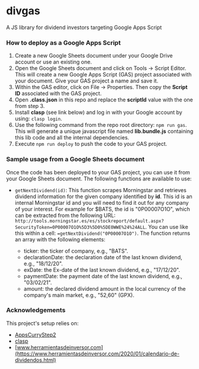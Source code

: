 # divgas
A JS library for dividend investors targeting Google Apps Script

### How to deploy as a Google Apps Script
1. Create a new Google Sheets document under your Google Drive account or use an existing one.
2. Open the Google Sheets document and click on Tools -> Script Editor. This will create a new Google Apps Script (GAS) project associated with your document. Give your GAS project a name and save it.
3. Within the GAS editor, click on File -> Properties. Then copy the **Script ID** associated with the GAS project.
4. Open **.class.json** in this repo and replace the **scriptId** value with the one from step 3.
5. Install **clasp** (see link below) and log in with your Google account by using: `clasp login`.
6. Use the following command from the repo root directory: `npm run gas`. This will generate a unique javascript file named **lib.bundle.js** containing this lib code and all the internal dependencies.  
7. Execute `npm run deploy` to push the code to your GAS project.

### Sample usage from a Google Sheets document
Once the code has been deployed to your GAS project, you can use it from your Google Sheets document. The following functions are available to use:

* `getNextDividend(id)`: This function scrapes Morningstar and retrieves dividend information for the given company identified by **id**. This id is an internal Morningstar id and you will need to find it out for any company of your interest. For example for $BATS, the id is "0P00007O1O", which can be extracted from the following URL: `http://tools.morningstar.es/es/stockreport/default.aspx?SecurityToken=0P00007O1O%5D3%5D0%5DE0WWE%24%24ALL`. You can use like this within a cell: `=getNextDividend("0P00007O1O")`.
The function returns an array with the following elements:
    
    * ticker: the ticker of company, e.g., "BATS".
    * declarationDate: the declaration date of the last known dividend, e.g., "18/12/20". 
    * exDate: the Ex-date of the last known dividend, e.g., "17/12/20".
    * paymentDate: the payment date of the last known dividend, e.g., "03/02/21".
    * amount: the declared dividend amount in the local currency of the company's main market, e.g., "52,60" (GPX).

### Acknowledgements
This project's setup relies on:
- [AppsCurryStep2](https://github.com/gsmart-in/AppsCurryStep2)
- [clasp](https://github.com/google/clasp)
- [www.herramientasdeinversor.com](https://www.herramientasdeinversor.com/2020/01/calendario-de-dividendos.html)
